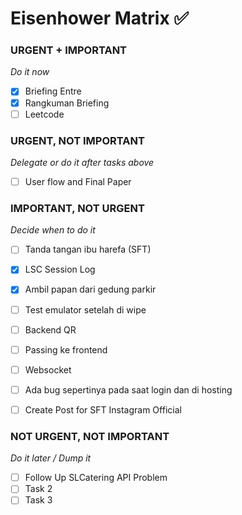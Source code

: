 
# Eisenhower Matrix ✅

### URGENT + IMPORTANT
*Do it now*
- [x] Briefing Entre
- [x] Rangkuman Briefing 
- [ ] Leetcode

### URGENT, NOT IMPORTANT
*Delegate or do it after tasks above*
- [ ] User flow and Final Paper
### IMPORTANT, NOT URGENT
*Decide when to do it*
- [ ] Tanda tangan ibu harefa (SFT)
- [x] LSC Session Log 
- [x] Ambil papan dari gedung parkir
- [ ] Test emulator setelah di wipe
- [ ] Backend QR
- [ ] Passing ke frontend
- [ ] Websocket
- [ ] Ada bug sepertinya pada saat login dan di hosting
- [ ] Create Post for SFT Instagram Official


### NOT URGENT, NOT IMPORTANT
*Do it later / Dump it*
- [ ] Follow Up SLCatering API Problem
- [ ] Task 2
- [ ] Task 3
